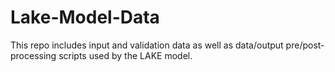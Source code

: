 # Lake-Model-Data
This repo includes input and validation data as well as data/output pre/post-processing scripts used by the LAKE model.
